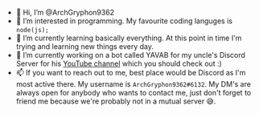 - 👋 Hi, I’m @ArchGryphon9362
- 👀 I’m interested in programming. My favourite coding languges is `node(js);`
- 🌱 I’m currently learning basically everything. At this point in time I'm trying and learning new things every day.
- 💞️ I’m currently working on a bot called YAVAB for my uncle's Discord Server for his [YouTube channel](https://www.youtube.com/channel/UCFzZmf27xo3W7nvBm7EuKBg) which you should check out :)
- 📫 If you want to reach out to me, best place would be Discord as I'm most active there. My username is `ArchGryphon9362#6132`. My DM's are always open for anybody who wants to contact me, just don't forget to friend me because we're probably not in a mutual server 😅.

<!---
ArchGryphon9362/ArchGryphon9362 is a ✨ special ✨ repository because its `README.md` (this file) appears on your GitHub profile.
You can click the Preview link to take a look at your changes.
--->
